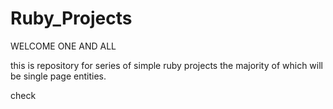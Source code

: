 # Ruby_Projects

WELCOME ONE AND ALL

this is repository for series of simple ruby projects the majority of which will be single page entities.

check